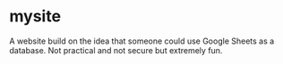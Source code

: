 # mysite

A website build on the idea that someone could use Google Sheets as a database.  Not practical and not secure but extremely fun.
